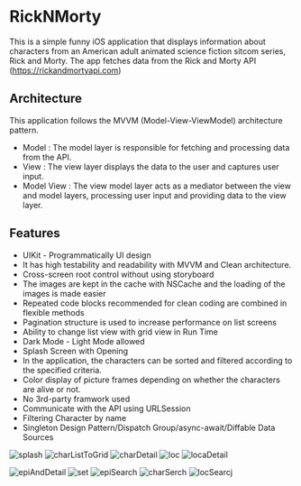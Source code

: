 # RickNMorty
This is a simple funny iOS application that displays information about characters from an American adult animated science fiction sitcom series, Rick and Morty. 
The app fetches data from the Rick and Morty API (https://rickandmortyapi.com)

## Architecture

This application follows the MVVM (Model-View-ViewModel) architecture pattern.
- Model      : The model layer is responsible for fetching and processing data from the API.
- View       : The view layer displays the data to the user and captures user input. 
- Model View : The view model layer acts as a mediator between the view and model layers, processing user input and providing data to the view layer.

## Features
- UIKit - Programmatically UI design
- It has high testability and readability with MVVM and Clean architecture.
- Cross-screen root control without using storyboard
- The images are kept in the cache with NSCache and the loading of the images is made easier 
- Repeated code blocks recommended for clean coding are combined in flexible methods
- Pagination structure is used to increase performance on list screens
- Ability to change list view with grid view in Run Time
- Dark Mode - Light Mode allowed
- Splash Screen with Opening
- In the application, the characters can be sorted and filtered according to the specified criteria.
- Color display of picture frames depending on whether the characters are alive or not.
- No 3rd-party framwork used
- Communicate with the API using URLSession
- Filtering Character by name
- Singleton Design Pattern/Dispatch Group/async-await/Diffable Data Sources

![splash](https://github.com/mesutgdk/RickNMorty/assets/112901255/7dad65b1-dfda-49c9-bd4b-11b6b4a950d0)
![charListToGrid](https://github.com/mesutgdk/RickNMorty/assets/112901255/bcdd629d-f59e-46e5-908e-da5fffe2f2aa)
![charDetail](https://github.com/mesutgdk/RickNMorty/assets/112901255/c4348f8d-0ae6-4aec-a60e-985ae76b593f)
![loc](https://github.com/mesutgdk/RickNMorty/assets/112901255/994e5edd-7e25-427e-aedd-88576ce9d385)
![locaDetail](https://github.com/mesutgdk/RickNMorty/assets/112901255/b43f5f19-7df1-4867-adcc-f25479b824c2)


![epiAndDetail](https://github.com/mesutgdk/RickNMorty/assets/112901255/f792d5d0-d60a-49bb-91e8-7ef908201083)
![set](https://github.com/mesutgdk/RickNMorty/assets/112901255/e9597bb9-5656-4add-85c8-ba8678a598f9)
![epiSearch](https://github.com/mesutgdk/RickNMorty/assets/112901255/688d6e8b-643c-42a2-b8c7-73fb1f767fcc)
![charSerch](https://github.com/mesutgdk/RickNMorty/assets/112901255/8d7c4b58-0f30-4b32-873b-8923375c4c29)
![locSearcj](https://github.com/mesutgdk/RickNMorty/assets/112901255/66cb2371-4222-4110-a3d0-2df8f63d6ea9)




